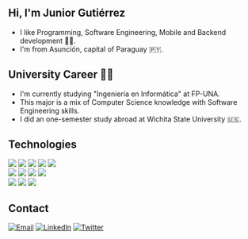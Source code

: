 ## Hi, I'm Junior Gutiérrez
 - I like Programming, Software Engineering, Mobile and Backend development 👨‍💻.
 - I'm from Asunción, capital of Paraguay 🇵🇾.

## University Career 👨‍🎓
 - I'm currently studying "Ingeniería en Informática" at <a href="https://www.pol.una.py" target="_blank" style="text-decoration:none">FP-UNA</a>.
 - This major is a mix of Computer Science knowledge with Software Engineering skills.
 - I did an one-semester study abroad at Wichita State University 🇺🇸.

## Technologies

<a href="https://github.com/jg2kpy?tab=repositories&q=&type=&language=c&sort=" target="_blank"><img src="https://shields.io/badge/C/C++-659bd3?&logo=c"></a>
<a href="https://github.com/jg2kpy?tab=repositories&q=&type=&language=java&sort=" target="_blank"><img src="https://img.shields.io/badge/Java-E11F21?&logo=openjdk"></a>
<a href="https://github.com/jg2kpy?tab=repositories&q=&type=&language=python&sort=" target="_blank"><img src="https://img.shields.io/badge/Python-ffd23e?&logo=python"></a>
<a href="https://github.com/jg2kpy?tab=repositories&q=&type=&language=javascript&sort=" target="_blank"><img src="https://img.shields.io/badge/JavaScript-323330?&logo=javascript"></a>
<a href="https://github.com/jg2kpy?tab=repositories&q=&type=&language=typescript&sort=" target="_blank"><img src="https://img.shields.io/badge/TypeScript-ffffff?&logo=typescript"></a>\
<a href="https://github.com/jg2kpy?tab=repositories&q=&type=&language=java&sort=" target="_blank"><img src="https://img.shields.io/badge/Spring-177245?&logo=spring"></a>
<a href="https://github.com/jg2kpy?tab=repositories&q=&type=&language=python&sort=" target="_blank"><img src="https://img.shields.io/badge/Django-177245?&logo=django"></a>
<a href="https://github.com/jg2kpy?tab=repositories&q=&type=&language=javascript&sort=" target="_blank"><img src="https://img.shields.io/badge/Node.js-303030?&logo=node.js"></a>
<a href="https://github.com/jg2kpy?tab=repositories&q=&type=&language=dart&sort=" target="_blank"><img src="https://img.shields.io/badge/Flutter/Dart-42A5F5?&logo=flutter"></a>\
<a href="https://github.com/jg2kpy?tab=repositories&q=&type=&language=sql&sort=" target="_blank"><img src="https://img.shields.io/badge/SQL-848484?&logo=postgresql"></a>
<a href="https://github.com/jg2kpy?tab=repositories&q=&type=&language=bash&sort=" target="_blank"><img src="https://img.shields.io/badge/Linux-000000?&logo=linux"></a>
<a href="https://github.com/jg2kpy?tab=repositories&q=&type=&language=bash&sort=" target="_blank"><img src="https://img.shields.io/badge/Docker-384d54?&logo=docker"></a>

## Contact

<a href="mailto:jlgutierrez2000@fpuna.edu.py?subject=Contact%20via%20Git%20Hub" target="_blank"><img src="https://img.shields.io/badge/Email-fff.svg?&logo=gmail" alt="Email"></a>
<a href="https://www.linkedin.com/in/jose-luis-junior-gutierrez-aguero/" target="_blank"><img src="https://img.shields.io/badge/LinkedIn-%230077B5.svg?&style=flat-square&logo=linkedin&logoColor=white" alt="LinkedIn"></a>
<a href="https://twitter.com/jg2kpy" target="_blank"><img src="https://img.shields.io/badge/Twitter-1da1f2.svg?&style=flat-square&logo=twitter&logoColor=white" alt="Twitter"></a>
